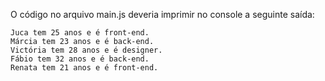 O código no arquivo main.js deveria imprimir no console a seguinte saída:
```
Juca tem 25 anos e é front-end.
Márcia tem 23 anos e é back-end.
Victória tem 28 anos e é designer.
Fábio tem 32 anos e é back-end.
Renata tem 21 anos e é front-end.
```
